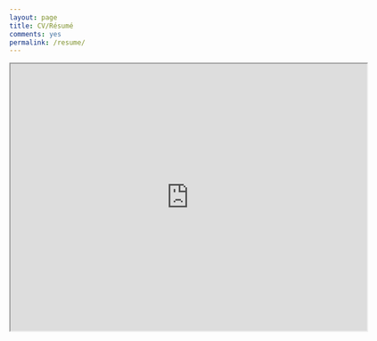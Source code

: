 ```yaml
---
layout: page
title: CV/Résumé
comments: yes
permalink: /resume/
---
```


<iframe src="https://drive.google.com/file/d/0B1jXoaQhrGctNWhlRFhsVk5ERGM/preview" width="640" height="480"></iframe>

